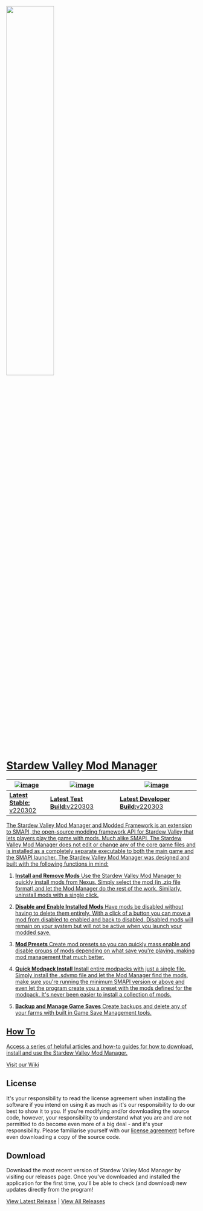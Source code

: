 <a href="#"><img height=50% src="https://github.com/RyanWalpoleEnterprises/Stardew-Valley/raw/release-stable/web/SDVMM_Logo.png?raw=true">

# Stardew Valley Mod Manager

| ![image](https://raw.githubusercontent.com/RyanWalpoleEnterprises/Stardew-Valley-Mod-Manager/release-stable/web/Srelease-stable.png) | ![image](https://raw.githubusercontent.com/RyanWalpoleEnterprises/Stardew-Valley-Mod-Manager/release-stable/web/Srelease-alpha.png) | ![image](https://raw.githubusercontent.com/RyanWalpoleEnterprises/Stardew-Valley-Mod-Manager/release-stable/web/Srelease-development.png) |
|-------------------------------------------------------------------------------------------------------------------------------------|------------------------------------------------------------------------------------------------------------------------------------|------------------------------------------------------------------------------------------------------------------------------------------|
| <b>Latest Stable:</b><br>[v220302](https://github.com/RyanWalpoleEnterprises/Stardew-Valley-Mod-Manager/tree/release-stable)                                                                                                                             | <b>Latest Test Build:</b>[v220303](https://github.com/RyanWalpoleEnterprises/Stardew-Valley-Mod-Manager/tree/release-alpha)                                                                                                                            | <b>Latest Developer Build:</b>[v220303](https://github.com/RyanWalpoleEnterprises/Stardew-Valley-Mod-Manager/tree/development)                                                                                                                                  |


The Stardew Valley Mod Manager and Modded Framework is an extension to SMAPI, the open-source modding framework API for Stardew Valley that lets players play the game with mods. Much alike SMAPI, The Stardew Valley Mod Manager does not edit or change any of the core game files and is installed as a completely separate executable to both the main game and the SMAPI launcher. The Stardew Valley Mod Manager was designed and built with the following functions in mind:

1. <b>Install and Remove Mods</b>
Use the Stardew Valley Mod Manager to quickly install mods from Nexus. Simply select the mod (in .zip file format) and let the Mod Manager do the rest of the work. Similarly, uninstall mods with a single click.

2. <b>Disable and Enable Installed Mods</b>
Have mods be disabled without having to delete them entirely. With a click of a button you can move a mod from disabled to enabled and back to disabled. Disabled mods will remain on your system but will not be active when you launch your modded save.

3. <b>Mod Presets</b>
Create mod presets so you can quickly mass enable and disable groups of mods depending on what save you're playing, making mod management that much better.

4. <b>Quick Modpack Install</b>
Install entire modpacks with just a single file. Simply install the .sdvmp file and let the Mod Manager find the mods, make sure you're running the minimum SMAPI version or above and even let the program create you a preset with the mods defined for the modpack. It's never been easier to install a collection of mods.

5. <b>Backup and Manage Game Saves</b>
Create backups and delete any of your farms with built in Game Save Management tools.

## How To
Access a series of helpful articles and how-to guides for how to download, install and use the Stardew Valley Mod Manager.
  
[Visit our Wiki](https://github.com/RyanWalpoleEnterprises/Stardew-Valley-Mod-Manager/wiki)

## License
It's your responsibility to read the license agreement when installing the software if you intend on using it as much as it's our responsibility to do our best to show it to you.
If you're modifying and/or downloading the source code, however, your responsibility to understand what you are and are not permitted to do become even more of a big deal - and it's your responsibility. Please familiarise yourself with our [license agreement](https://github.com/RyanWalpoleEnterprises/Stardew-Valley-Mod-Manager/release-stable/LICENSE.md) before even downloading a copy of the source code.

## Download
Download the most recent version of Stardew Valley Mod Manager by visiting our releases page.
Once you've downloaded and installed the application for the first time, you'll be able to check (and download) new updates directly from the program!
  
[View Latest Release](https://github.com/RyanWalpoleEnterprises/Stardew-Valley-Mod-Manager/releases/latest)   |   [View All Releases](https://github.com/RyanWalpoleEnterprises/Stardew-Valley-Mod-Manager/releases)
